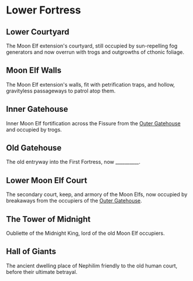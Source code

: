 # Lower Fortress

## Lower Courtyard
The Moon Elf extension's courtyard, still occupied by sun-repelling fog generators and now overrun with trogs and outgrowths of cthonic foliage.

## Moon Elf Walls
The Moon Elf extension's walls, fit with petrification traps, and hollow, gravityless passageways to patrol atop them.

## Inner Gatehouse
Inner Moon Elf fortification across the Fissure from the [Outer Gatehouse](regions/lower-fortress.md#outer-gatehouse) and occupied by trogs.

## Old Gatehouse
The old entryway into the First Fortress, now __________.

## Lower Moon Elf Court
The secondary court, keep, and armory of the Moon Elfs, now occupied by breakaways from the occupiers of the [Outer Gatehouse](regions/surrounds.md#outer-gatehouse).

## The Tower of Midnight
Oubliette of the Midnight King, lord of the old Moon Elf occupiers.

## Hall of Giants
The ancient dwelling place of Nephilim friendly to the old human court, before their ultimate betrayal.
